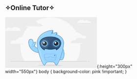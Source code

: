 ## ✧Online Tutor✧
![Alt text](image-2.png){:height="300px" width="550px"}
body {
    background-color: pink !important;
}